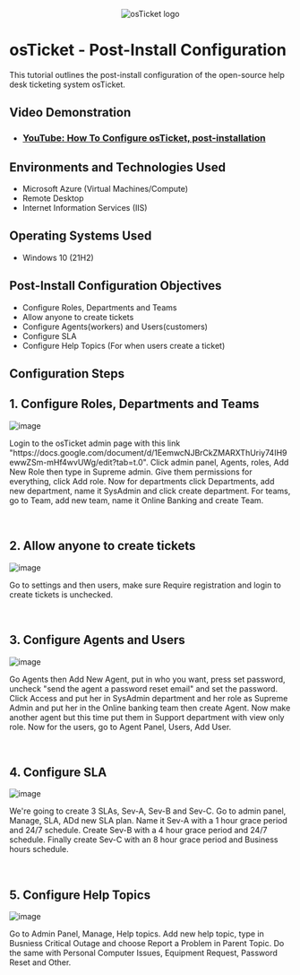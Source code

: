 <p align="center">
<img src="https://i.imgur.com/Clzj7Xs.png" alt="osTicket logo"/>
</p>

<h1>osTicket - Post-Install Configuration</h1>
This tutorial outlines the post-install configuration of the open-source help desk ticketing system osTicket.<br />


<h2>Video Demonstration</h2>

- ### [YouTube: How To Configure osTicket, post-installation](https://www.youtube.com)

<h2>Environments and Technologies Used</h2>

- Microsoft Azure (Virtual Machines/Compute)
- Remote Desktop
- Internet Information Services (IIS)

<h2>Operating Systems Used </h2>

- Windows 10</b> (21H2)

<h2>Post-Install Configuration Objectives</h2>

- Configure Roles, Departments and Teams 
- Allow anyone to create tickets
- Configure Agents(workers) and Users(customers)
- Configure SLA
- Configure Help Topics (For when users create a ticket)

<h2>Configuration Steps</h2>

<p>
  <h2>1. Configure Roles, Departments and Teams</h2>

  ![image](https://github.com/user-attachments/assets/90f5ff1f-ecc5-4674-8741-dffed7c4d0ff)

</p>
<p>
Login to the osTicket admin page with this link "https://docs.google.com/document/d/1EemwcNJBrCkZMARXThUriy74IH9ewwZSm-mHf4wvUWg/edit?tab=t.0". Click admin panel, Agents, roles, Add New Role then type in Supreme admin. Give them permissions for everything, click Add role. Now for departments click Departments, add new department, name it SysAdmin and click create department. For teams, go to Team, add new team, name it Online Banking and create Team.
</p>
<br />

<p>
  <h2>2. Allow anyone to create tickets</h2>
  
![image](https://github.com/user-attachments/assets/ab8c3be5-3e62-4079-9810-f621abb383c5)

</p>
<p>
Go to settings and then users, make sure Require registration and login to create tickets is unchecked.
</p>
<br />

<p>
  <h2>3. Configure Agents and Users</h2>
  
![image](https://github.com/user-attachments/assets/33afbc3b-b953-4207-b2e3-ab433f7fb1cc)

</p>
<p>
Go Agents then Add New Agent, put in who you want, press set password, uncheck "send the agent a password reset email" and set the password. Click Access and put her in SysAdmin department and her role as Supreme Admin and put her in the Online banking team then create Agent. Now make another agent but this time put them in Support department with view only role. Now for the users, go to Agent Panel, Users, Add User. 
</p>
<br />

<p>
  <h2>4. Configure SLA</h2>
  
![image](https://github.com/user-attachments/assets/60375fb0-2da2-4f3d-bb07-d18a0c653b02)


</p>
<p>
We're going to create 3 SLAs, Sev-A, Sev-B and Sev-C. Go to admin panel, Manage, SLA, ADd new SLA plan. Name it Sev-A with a 1 hour grace period and 24/7 schedule. Create Sev-B with a 4 hour grace period and 24/7 schedule. Finally create Sev-C with an 8 hour grace period and Business hours schedule.
</p>
<br />

<p>
  <h2>5. Configure Help Topics</h2>
  
![image](https://github.com/user-attachments/assets/c5d75356-8f5d-4663-97fa-acfaadb2ed01)

</p>
<p>
Go to Admin Panel, Manage, Help topics. Add new help topic, type in Busniess Critical Outage and choose Report a Problem in Parent Topic. Do the same with Personal Computer Issues, Equipment Request, Password Reset and Other.
</p>
<br />
